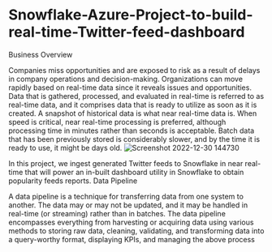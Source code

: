 # Snowflake-Azure-Project-to-build-real-time-Twitter-feed-dashboard
Business Overview

Companies miss opportunities and are exposed to risk as a result of delays in company operations and decision-making. Organizations can move rapidly based on real-time data since it reveals issues and opportunities. Data that is gathered, processed, and evaluated in real-time is referred to as real-time data, and it comprises data that is ready to utilize as soon as it is created. A snapshot of historical data is what near real-time data is. When speed is critical, near real-time processing is preferred, although processing time in minutes rather than seconds is acceptable. Batch data that has been previously stored is considerably slower, and by the time it is ready to use, it might be days old.
![Screenshot 2022-12-30 144730](https://user-images.githubusercontent.com/106943371/210054223-03620f94-7b2f-47b8-988c-41b4bf21e0a9.jpg)

In this project, we ingest generated Twitter feeds to Snowflake in near real-time that will power an in-built dashboard utility in Snowflake to obtain popularity feeds reports.
Data Pipeline

A data pipeline is a technique for transferring data from one system to another. The data may or may not be updated, and it may be handled in real-time (or streaming) rather than in batches. The data pipeline encompasses everything from harvesting or acquiring data using various methods to storing raw data, cleaning, validating, and transforming data into a query-worthy format, displaying KPIs, and managing the above process
